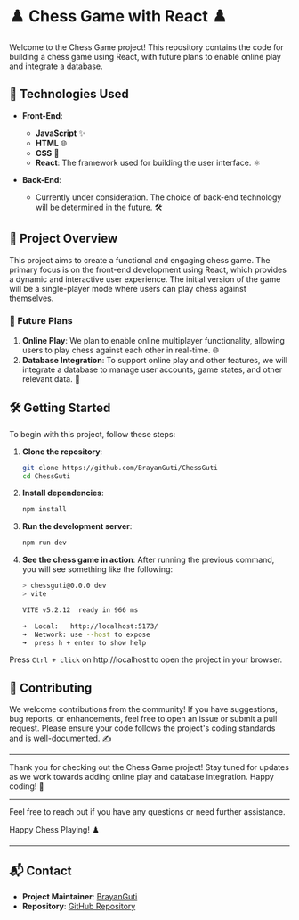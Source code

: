 # ♟️ Chess Game with React ♟️

Welcome to the Chess Game project! This repository contains the code for building a chess game using React, with future plans to enable online play and integrate a database.

## 🚀 Technologies Used

- **Front-End**:
  - **JavaScript** ✨
  - **HTML** 🌐
  - **CSS** 🎨
  - **React**: The framework used for building the user interface. ⚛️

- **Back-End**:
  - Currently under consideration. The choice of back-end technology will be determined in the future. 🛠️

## 📖 Project Overview

This project aims to create a functional and engaging chess game. The primary focus is on the front-end development using React, which provides a dynamic and interactive user experience. The initial version of the game will be a single-player mode where users can play chess against themselves.

### 🌟 Future Plans

1. **Online Play**: We plan to enable online multiplayer functionality, allowing users to play chess against each other in real-time. 🌐
2. **Database Integration**: To support online play and other features, we will integrate a database to manage user accounts, game states, and other relevant data. 💾

## 🛠️ Getting Started

To begin with this project, follow these steps:

1. **Clone the repository**:
   ```sh
   git clone https://github.com/BrayanGuti/ChessGuti
   cd ChessGuti
   ```

2. **Install dependencies**:
   ```sh
   npm install
   ```

3. **Run the development server**:
   ```sh
   npm run dev
   ```

4. **See the chess game in action**:
   After running the previous command, you will see something like the following: 
   ```sh
   > chessguti@0.0.0 dev
   > vite

   VITE v5.2.12  ready in 966 ms

   ➜  Local:   http://localhost:5173/
   ➜  Network: use --host to expose
   ➜  press h + enter to show help
   ```
  Press `Ctrl + click` on http://localhost to open the project in your browser.
   
## 🤝 Contributing

We welcome contributions from the community! If you have suggestions, bug reports, or enhancements, feel free to open an issue or submit a pull request. Please ensure your code follows the project's coding standards and is well-documented. ✍️

---

Thank you for checking out the Chess Game project! Stay tuned for updates as we work towards adding online play and database integration. Happy coding! 🎉

---

Feel free to reach out if you have any questions or need further assistance.

Happy Chess Playing! ♟️

---

## 📬 Contact

- **Project Maintainer**: [BrayanGuti](mailto:brag.863@gmail.com)
- **Repository**: [GitHub Repository](https://github.com/BrayanGuti/ChessGuti)
